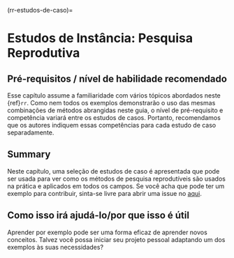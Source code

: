 (rr-estudos-de-caso)=
# Estudos de Instância: Pesquisa Reprodutiva

## Pré-requisitos / nível de habilidade recomendado

Esse capítulo assume a familiaridade com vários tópicos abordados neste {ref}`rr`. Como nem todos os exemplos demonstrarão o uso das mesmas combinações de métodos abrangidas neste guia, o nível de pré-requisito e competência variará entre os estudos de casos. Portanto, recomendamos que os autores indiquem essas competências para cada estudo de caso separadamente.

## Summary

Neste capítulo, uma seleção de estudos de caso é apresentada que pode ser usada para ver como os métodos de pesquisa reprodutíveis são usados na prática e aplicados em todos os campos. Se você acha que pode ter um exemplo para contribuir, sinta-se livre para abrir uma issue no [aqui](https://github.com/alan-turing-institute/the-turing-way/issues).

## Como isso irá ajudá-lo/por que isso é útil

Aprender por exemplo pode ser uma forma eficaz de aprender novos conceitos. Talvez você possa iniciar seu projeto pessoal adaptando um dos exemplos às suas necessidades?
